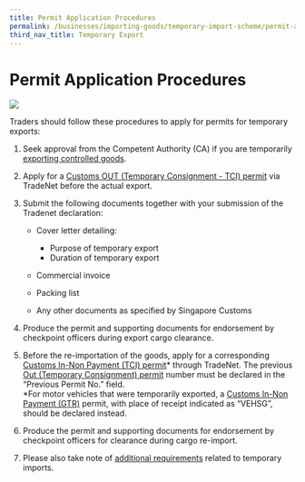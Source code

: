 ```yaml
---
title: Permit Application Procedures
permalink: /businesses/importing-goods/temporary-import-scheme/permit-application-procedure-export
third_nav_title: Temporary Export 
---
```


# Permit Application Procedures

![](/images/pap2-export.jpg)

Traders should follow these procedures to apply for permits for temporary exports:

   1.  Seek approval from the Competent Authority (CA) if you are temporarily  [exporting controlled goods](/businesses/exporting-goods/controlled-and-prohibited-goods-for-export).

   2.  Apply for a [Customs OUT (Temporary Consignment - TCI) permit](/businesses/importing-goods/import-procedures/types-of-import-permits) via TradeNet before the actual export.

   3.  Submit the following documents together with your submission of the Tradenet declaration:
    
        -   Cover letter detailing:
        
            - Purpose of temporary export
            - Duration of temporary export
            
       -   Commercial invoice
       -   Packing list
       -   Any other documents as specified by Singapore Customs
    
   4.  Produce the permit and supporting documents for endorsement by checkpoint officers during export cargo clearance.

   5.  Before the re-importation of the goods, apply for a corresponding [Customs In-Non Payment (TCI) permit](/businesses/importing-goods/import-procedures/types-of-import-permits)* through TradeNet. The previous [Out (Temporary Consignment) permit](/businesses/exporting-goods/export-procedures/types-of-export-permits) number must be declared in the “Previous Permit No.” field. <br> *For motor vehicles that were temporarily exported, a [Customs In-Non Payment (GTR)](/businesses/importing-goods/import-procedures/types-of-import-permits) permit, with place of receipt indicated as “VEHSG”, should be declared instead.
    
   6.  Produce the permit and supporting documents for endorsement by checkpoint officers for clearance during cargo re-import.

   7.  Please also take note of [additional requirements](/businesses/importing-goods/temporary-import-scheme/additional-requirements-export) related to temporary imports.
